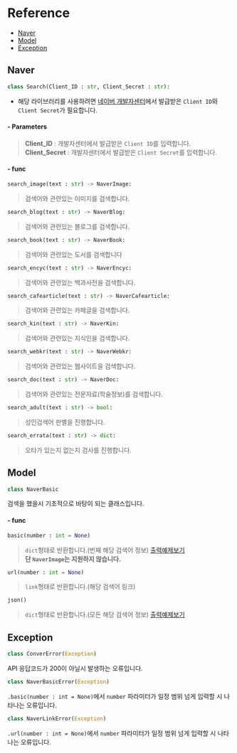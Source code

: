 # Reference
* [Naver](https://github.com/VoidAsMad/Naver_Search/blob/main/reference.md#naver)
* [Model](https://github.com/VoidAsMad/Naver_Search/blob/main/reference.md#model)
* [Exception](https://github.com/VoidAsMad/Naver_Search/blob/main/reference.md#exception)
## Naver
```py
class Search(Client_ID : str, Client_Secret : str):
```
* 해당 라이브러리를 사용하려면 [네이버 개발자센터](https://developers.naver.com/main/)에서 발급받은 `Client ID`와 `Client Secret`가 필요합니다.
#### - Parameters
> **Client_ID** : 개발자센터에서 발급받은 `Client ID`를 입력합니다.<br/>
> **Client_Secret** : 개발자센터에서 발급받은 `Client Secret`를 입력합니다.

#### - func
```py
search_image(text : str) -> NaverImage:
```
> 검색어와 관련있는 이미지를 검색합니다.
```py
search_blog(text : str) -> NaverBlog:
```
> 검색어와 관련있는 블로그를 검색합니다.
```py
search_book(text : str) -> NaverBook:
```
> 검색어와 관련있는 도서를 검색합니다
```py
search_encyc(text : str) -> NaverEncyc:
```
> 검색어와 관련있는 백과사전을 검색합니다.
```py
search_cafearticle(text : str) -> NaverCafearticle:
```
> 검색어와 관련있는 카페글을 검색합니다.

```py
search_kin(text : str) -> NaverKin:
```
> 검색어와 관련있는 지식인을 검색합니다.
```py
search_webkr(text : str) -> NaverWebkr:
```
> 검색어와 관련있는 웹사이트을 검색합니다.
```py
search_doc(text : str) -> NaverDoc:
```
> 검색어와 관련있는 전문자료(학술정보)를 검색합니다.
```py
search_adult(text : str) -> bool:
```
> 성인검색어 판별을 진행합니다.
```py
search_errata(text : str) -> dict:
```
> 오타가 있는지 없는지 검사를 진행합니다.

## Model
```py
class NaverBasic
```
검색을 했을시 기초적으로 바탕이 되는 클래스입니다.
#### - func
```py
basic(number : int = None)
```
> `dict`형태로 반환합니다.(번째 해당 검색어 정보)
[출력예제보기](https://naversearch.voidasmad.repl.co/basic)<br/>
**단 `NaverImage`는 지원하지 않습니다.**

```py
url(number : int = None)
```
> `link`형태로 반환합니다.(해당 검색어 링크)
```py
json()
```
> `dict`형태로 반환합니다.(모든 해당 검색어 정보)
> [출력예제보기](https://naversearch.voidasmad.repl.co/json)<br/>

## Exception
```py
class ConverError(Exception)
```
API 응답코드가 200이 아닐시 발생하는 오류입니다.
```py
class NaverBasicError(Exception)
```
`.basic(number : int = None)`에서 `number` 파라미터가 일정 범위 넘게 입력할 시 나타나는 오류입니다.
```py
class NaverLinkError(Exception)
```
`.url(number : int = None)`에서 `number` 파라미터가 일정 범위 넘게 입력할 시 나타나는 오류입니다.
